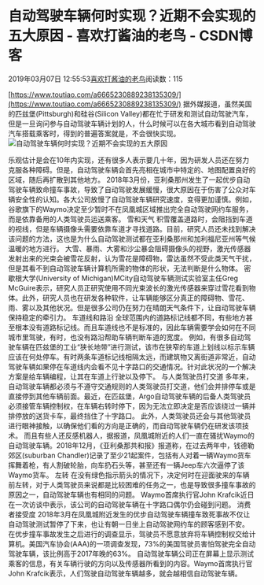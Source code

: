 
# 自动驾驶车辆何时实现？近期不会实现的五大原因 - 喜欢打酱油的老鸟 - CSDN博客


2019年03月07日 12:55:53[喜欢打酱油的老鸟](https://me.csdn.net/weixin_42137700)阅读数：115


[https://www.toutiao.com/a6665230889238135309/](https://www.toutiao.com/a6665230889238135309/)
据外媒报道，虽然美国的匹兹堡(Pittsburgh)和硅谷(Silicon Valley)都在忙于研发和测试自动驾驶汽车，但是一旦询问参与自动驾驶车辆计划的人，什么时候可以在各大城市看到自动驾驶汽车搭载乘客时，得到的普遍答案就是，不会很快实现。
![自动驾驶车辆何时实现？近期不会实现的五大原因](http://p1.pstatp.com/large/pgc-image/006c091861b048569adafcf516765992)

乐观估计是会在10年内实现，还有很多人表示要几十年，因为研发人员还在努力克服各种障碍。但是，自动驾驶车辆会首先亮相在城市中特定的、地图配置良好的区域，随后再扩散到其他地方。
2018年3月份，亚利桑那州发生了一起优步自动驾驶车辆致命撞车事故，导致了自动驾驶发展缓慢，很大原因在于伤害了公众对车辆安全性的认知。各大公司放慢了自动驾驶车辆研究速度，变得更加谨慎。例如，谷歌旗下的Waymo决定至少暂时不在凤凰城区域推出完全自动驾驶网约车服务，而是依靠备用的人类驾驶员运送乘客。
雪和天气
积雪覆盖道路时，会阻挡到车道的视线，但是车辆摄像头需要依靠车道才寻找道路。目前，研究人员还未找到解决该问题的方法，这也是为什么自动驾驶测试都在亚利桑那州和加利福尼亚州等气候温暖的地方进行。
大雪、暴雨、大雾和沙尘暴会阻碍摄像头的视野，激光传感器发射出来的光束会被雪花反射，认为雪花是障碍物，雷达虽然不受此类天气干扰，但是其看不到自动驾驶车辆计算机所需的物体的形状，无法判断是什么物体。
密歇根大学(University of Michigan)MCity自动驾驶车辆测试实验室主任Greg McGuire表示，研究人员正研究使用不同光束波长的激光传感器来穿过雪花看到物体。此外，研究人员也在研发各种软件，让车辆能够区分真正的障碍物、雪花、雨、雾以及其他状况。但是很多公司仍在努力在晴朗天气条件下，让自动驾驶车辆保持稳定的牵引力。
车道线和路沿
全球范围内的道路标记线都不同，有些地方甚至根本没有道路标记线。而且车道线也不是标准的，因此车辆需要学会如何在不同城市里驾驶，有时，也没有路沿帮助车辆判断车道的宽度。
例如，有很多自动驾驶车辆在匹兹堡的工业“狭长地带”进行测试，该市在狭窄的车道上划线以标示车辆应该在何处停车。有时两条车道标记线相隔太远，而建筑物又离街道非常近，自动驾驶车辆如果停在车道线内会看不见十字路口的交通情况。针对此状况的一个解决方案是给车辆编程，让其在车道上行驶以及停下。
与人类驾驶员打交道
多年来，自动驾驶车辆都必须与不遵守交通规则的人类驾驶员打交道，他们会并排停车或是直接停到其他车辆前面。最近，在匹兹堡，Argo自动驾驶车辆的后备人类驾驶员必须接管车辆控制权，在车辆右转时停下，因为无法立即决定是否应该绕过一辆并排停放的送货卡车，最终挡住了十字路口。
此外，人类驾驶员还会与其他驾驶员进行眼神接触，以确保他们看的方向是正确的，而自动驾驶车辆仍在研发该项技术。
而且有些人还反感机器人，据报道，凤凰城附近的人们一直在骚扰Waymo的自动驾驶车辆。2018年12月，《亚利桑那共和报》报道称，在过去两年中，钱德勒郊区(suburban Chandler)记录了至少21起案件，包括有人对着一辆Waymo货车挥舞着枪，有人割破轮胎，向车扔石头等，甚至还有一辆Jeep车六次逼停了该Waymo货车。
左转
在没有绿色指示箭头的情况下，决定何时在迎面驶来的车辆前左转，对于人类驾驶员来说都是比较困难的任务之一，也是导致很多撞车事故的原因之一，自动驾驶车辆也有相同的问题。
Waymo首席执行官John Krafcik近日在一次访谈中表示，该公司的自动驾驶车辆在十字路口偶尔仍会碰到问题。
消费者接受度
2018年3月在凤凰城附近发生的优步自动驾驶车辆撞车致死事故不仅让自动驾驶测试暂停了下来，也让有朝一日坐上自动驾驶网约车的顾客感到不安。
在优步撞车事故发生之后进行的调查显示，驾驶员不愿意放弃将车辆控制权交给计算机。美国汽车协会(AAA)的一项调查发现，73%的美国驾驶员害怕驾驶完全自动驾驶车辆，该比例高于2017年晚的63%。
自动驾驶车辆公司正在屏幕上显示测试乘客的信息，有关车辆行驶的方向以及传感器所看到的内容。Waymo首席执行官John Krafcik表示，人们驾驶自动驾驶车辆越多，就会越相信自动驾驶车辆。

